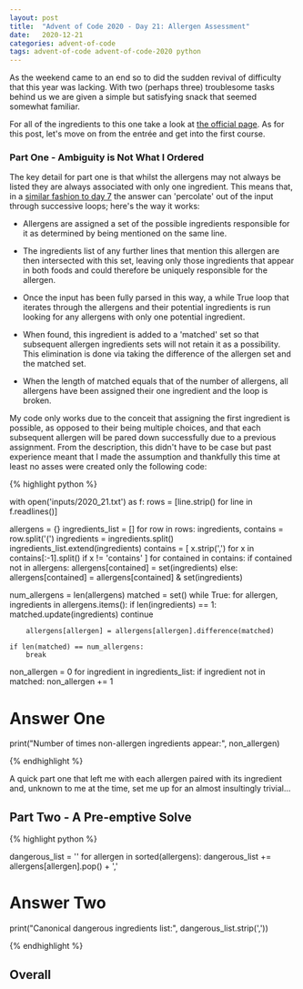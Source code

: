 ```yaml
---
layout: post
title:  "Advent of Code 2020 - Day 21: Allergen Assessment"
date:   2020-12-21 
categories: advent-of-code
tags: advent-of-code advent-of-code-2020 python
---
```


As the weekend came to an end so to did the sudden revival of difficulty that
this year was lacking. With two (perhaps three) troublesome tasks behind us we
are given a simple but satisfying snack that seemed somewhat familiar.

For all of the ingredients to this one take a look at
[the official page](https://adventofcode.com/2020/day/21). As for this post,
let's move on from the entrée and get into the first course.

### Part One - Ambiguity is Not What I Ordered

The key detail for part one is that whilst the allergens may not always be
listed they are always associated with only one ingredient. This means that,
in a
[similar fashion to day 7](https://findlayian.com/advent-of-code/2020/12/07/aoc-2020-day07.html)
the answer can 'percolate' out of the input through successive loops; here's
the way it works:

- Allergens are assigned a set of the possible ingredients responsible
for it as determined by being mentioned on the same line.

- The ingredients list of any further lines that mention this allergen are then
intersected with this set, leaving only those ingredients that appear in both
foods and could therefore be uniquely responsible for the allergen.

- Once the input has been fully parsed in this way, a while True loop that
iterates through the allergens and their potential ingredients is run looking
for any allergens with only one potential ingredient.

- When found, this ingredient is added to a 'matched' set so that subsequent
allergen ingredients sets will not retain it as a possibility. This elimination
is done via taking the difference of the allergen set and the matched set.

- When the length of matched equals that of the number of allergens, all
allergens have been assigned their one ingredient and the loop is broken.

My code only works due to the conceit that assigning the first ingredient is
possible, as opposed to their being multiple choices, and that each subsequent
allergen will be pared down successfully due to a previous assignment. From the
description, this didn't have to be case but past experience meant that I
made the assumption and thankfully this time at least no asses were created
only the following code:

{% highlight python %}

with open('inputs/2020_21.txt') as f:
    rows = [line.strip() for line in f.readlines()]

allergens = {}
ingredients_list = []
for row in rows:
    ingredients, contains = row.split('(')
    ingredients = ingredients.split()
    ingredients_list.extend(ingredients)
    contains = [
            x.strip(',') for x in contains[:-1].split() if x != 'contains'
    ]
    for contained in contains:
        if contained not in allergens:
            allergens[contained] = set(ingredients)
        else:
            allergens[contained] = allergens[contained] & set(ingredients)

num_allergens = len(allergens)
matched = set()
while True:
    for allergen, ingredients in allergens.items():
        if len(ingredients) == 1:
            matched.update(ingredients)
            continue

        allergens[allergen] = allergens[allergen].difference(matched)

    if len(matched) == num_allergens:
        break

non_allergen = 0
for ingredient in ingredients_list:
    if ingredient not in matched:
        non_allergen += 1

# Answer One
print("Number of times non-allergen ingredients appear:", non_allergen)

{% endhighlight %}

A quick part one that left me with each allergen paired with its ingredient
and, unknown to me at the time, set me up for an almost insultingly trivial...


## Part Two - A Pre-emptive Solve


{% highlight python %}

dangerous_list = ''
for allergen in sorted(allergens):
    dangerous_list += allergens[allergen].pop() + ','

# Answer Two
print("Canonical dangerous ingredients list:", dangerous_list.strip(','))

{% endhighlight %}

## Overall

